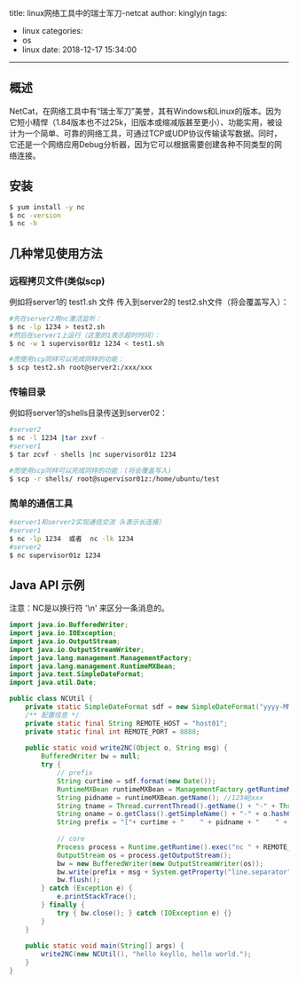 title: linux网络工具中的瑞士军刀-netcat
author: kinglyjn
tags:
  - linux
categories:
  - os
  - linux
date: 2018-12-17 15:34:00
---
## 概述

NetCat，在网络工具中有“瑞士军刀”美誉，其有Windows和Linux的版本。因为它短小精悍（1.84版本也不过25k，旧版本或缩减版甚至更小）、功能实用，被设计为一个简单、可靠的网络工具，可通过TCP或UDP协议传输读写数据。同时，它还是一个网络应用Debug分析器，因为它可以根据需要创建各种不同类型的网络连接。

<!--more-->

## 安装

``` bash
$ yum install -y nc
$ nc -version
$ nc -h
```

## 几种常见使用方法


### 远程拷贝文件(类似scp)

例如将server1的 test1.sh 文件 传入到server2的 test2.sh文件（将会覆盖写入）：

``` bash
#先在server2用nc激活监听：
$ nc -lp 1234 > test2.sh
#然后在server1上运行（这里的1表示超时时间）：
$ nc -w 1 supervisor01z 1234 < test1.sh

#而使用scp同样可以完成同样的功能：
$ scp test2.sh root@server2:/xxx/xxx
```

### 传输目录

例如将server1的shells目录传送到server02：

``` bash
#server2
$ nc -l 1234 |tar zxvf -
#server1
$ tar zcvf - shells |nc supervisor01z 1234

#而使用scp同样可以完成同样的功能：(将会覆盖写入)
$ scp -r shells/ root@supervisor01z:/home/ubuntu/test
```

### 简单的通信工具

``` bash
#server1和server2实现通信交流（k表示长连接）
#server1
$ nc -lp 1234  或者  nc -lk 1234
#server2
$ nc supervisor01z 1234
```

## Java API 示例

注意：NC是以换行符 '\n' 来区分一条消息的。

``` java
import java.io.BufferedWriter;
import java.io.IOException;
import java.io.OutputStream;
import java.io.OutputStreamWriter;
import java.lang.management.ManagementFactory;
import java.lang.management.RuntimeMXBean;
import java.text.SimpleDateFormat;
import java.util.Date;

public class NCUtil {
	private static SimpleDateFormat sdf = new SimpleDateFormat("yyyy-MM-dd HH:mm:ss.S");
	/** 配置信息 */
	private static final String REMOTE_HOST = "host01";
	private static final int REMOTE_PORT = 8888;
	
	public static void write2NC(Object o, String msg) {
		BufferedWriter bw = null;
		try {
			// prefix
			String curtime = sdf.format(new Date());
			RuntimeMXBean runtimeMXBean = ManagementFactory.getRuntimeMXBean(); 
			String pidname = runtimeMXBean.getName(); //1234@xxx
			String tname = Thread.currentThread().getName() + "-" + Thread.currentThread().getId();
			String oname = o.getClass().getSimpleName() + "-" + o.hashCode();
			String prefix = "["+ curtime + "    " + pidname + "    " + tname + "    " + oname  +"] ";
			
			// core
			Process process = Runtime.getRuntime().exec("nc " + REMOTE_HOST + " " + REMOTE_PORT);
			OutputStream os = process.getOutputStream();
			bw = new BufferedWriter(new OutputStreamWriter(os));
			bw.write(prefix + msg + System.getProperty("line.separator"));
			bw.flush();
		} catch (Exception e) {
			e.printStackTrace();
		} finally {
			try { bw.close(); } catch (IOException e) {}
		}
	}
	
	public static void main(String[] args) {
		write2NC(new NCUtil(), "hello keyllo, hello world.");
	}
}
```



